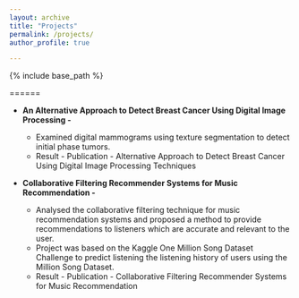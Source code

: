 ```yaml
---
layout: archive
title: "Projects"
permalink: /projects/
author_profile: true

---
```


{% include base_path %}

======

* **An Alternative Approach to Detect Breast Cancer Using Digital Image Processing -**

  * Examined digital mammograms using texture segmentation to detect initial phase tumors.
  * Result - Publication - Alternative Approach to Detect Breast Cancer Using Digital Image Processing Techniques
  
* **Collaborative Filtering Recommender Systems for Music Recommendation -**

  * Analysed the collaborative filtering technique for music recommendation systems and proposed a method to provide recommendations to listeners which are accurate and relevant to the user.
  * Project was based on the Kaggle One Million Song Dataset Challenge to predict listening the listening history of users using the Million Song Dataset.
  * Result - Publication - Collaborative Filtering Recommender Systems for Music Recommendation
